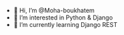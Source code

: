 - 👋 Hi, I’m @Moha-boukhatem
- 👀 I’m interested in Python & Django
- 🌱 I’m currently learning Django REST


<!---
Moha-boukhatem/Moha-boukhatem is a ✨ special ✨ repository because its `README.md` (this file) appears on your GitHub profile.
You can click the Preview link to take a look at your changes.
--->
